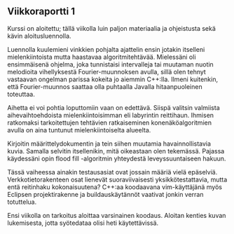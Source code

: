 ## Viikkoraportti 1

Kurssi on aloitettu; tällä viikolla luin paljon materiaalia ja ohjeistusta sekä
kävin aloitusluennolla.

Luennolla kuulemieni vinkkien pohjalta ajattelin ensin jotakin itselleni
mielenkiintoista mutta haastavaa algoritmitehtävää. Mielessäni oli ensimmäisenä
ohjelma, joka tunnistaisi intervalleja tai muutaman nuotin melodioita
vihellyksestä Fourier-muunnoksen avulla, sillä olen tehnyt vastaavan ongelman
parissa kokeita jo aiemmin C++:lla. Ilmeni kuitenkin, että Fourier-muunnos
saattaa olla puhtaalla Javalla hitaanpuoleinen toteuttaa.

Aihetta ei voi pohtia loputtomiin vaan on edettävä. Siispä valitsin valmiista
aihevaihtoehdoista mielenkiintoisimman eli labyrintin reittihaun. Ihmisen
ratkomaksi tarkoitettujen tehtävien ratkaiseminen konenäköalgoritmien avulla on
aina tuntunut mielenkiintoiselta alueelta.

Kirjoitin määrittelydokumentin ja
tein siihen muutamia havainnollistavia kuvia. Samalla selvitin itsellenikin,
mitä oikeastaan olen tekemässä. Pajassa käydessäni opin flood fill -algoritmin
yhteydestä leveyssuuntaiseen hakuun.

Tässä vaiheessa ainakin testausasiat ovat jossain määriä vielä epäselviä.
Verkkotietorakenteen osat lienevät suoraviivaisesti yksikkötestattavia, mutta
entä reitinhaku kokonaisuutena? C++:aa koodaavana vim-käyttäjänä myös Eclipsen
projektirakenne ja buildauskäytännöt vaativat jonkin verran totuttelua.

Ensi viikolla on tarkoitus aloittaa varsinainen koodaus. Aloitan kenties kuvan
lukemisesta, jotta syötedataa olisi heti käytettävissä.
